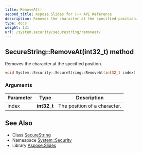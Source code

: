 ```yaml
---
title: RemoveAt()
second_title: Aspose.Slides for C++ API Reference
description: Removes the character at the specified position.
type: docs
weight: 131
url: /system.security/securestring/removeat/
---
```

## SecureString::RemoveAt(int32_t) method


Removes the character at the specified position.

```cpp
void System::Security::SecureString::RemoveAt(int32_t index)
```


### Arguments

| Parameter | Type | Description |
| --- | --- | --- |
| index | **int32_t** | The position of a character. |

## See Also

* Class [SecureString](../)
* Namespace [System::Security](../../)
* Library [Aspose.Slides](../../../)